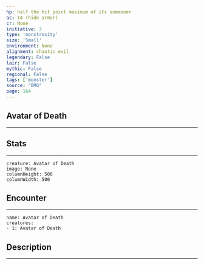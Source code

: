 ```yaml
---
hp: half the hit point maximum of its summoner
ac: 14 (hide armor)
cr: None
initiative: 3
type: 'monstrosity'    
size: 'Small'
environment: None
alignment: chaotic evil
legendary: False
lair: False
mythic: False
regional: False
tags: ['monster']
source: "DMG"
page: 164
---
```


## Avatar of Death
---



## Stats
---

```statblock
creature: Avatar of Death
image: None
columnHeight: 500
columnWidth: 500
```

## Encounter
---

```encounter-table
name: Avatar of Death
creatures:
- 1: Avatar of Death
```

## Description
---




